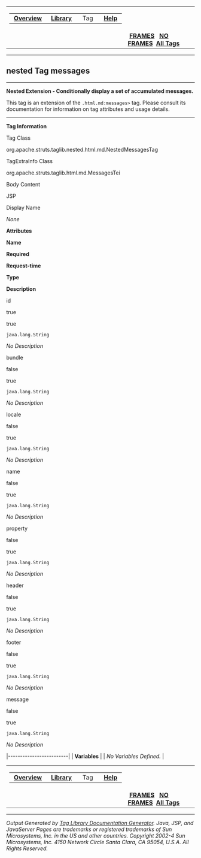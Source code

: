 <span id="navbar_top"></span>

<table>
<colgroup>
<col width="50%" />
<col width="50%" />
</colgroup>
<tbody>
<tr class="odd">
<td align="left"><span id="navbar_top_firstrow"></span>
<table>
<tbody>
<tr class="odd">
<td align="left"> <a href="../overview-summary.html.md"><strong>Overview</strong></a> </td>
<td align="left"> <a href="tld-summary.html.md"><strong>Library</strong></a> </td>
<td align="left">  Tag  </td>
<td align="left"> <a href="../help-doc.html.md"><strong>Help</strong></a> </td>
</tr>
</tbody>
</table></td>
<td align="left"></td>
</tr>
<tr class="even">
<td align="left"></td>
<td align="left"> <a href="../index.html.md"><strong>FRAMES</strong></a>   <a href="messages.html"><strong>NO FRAMES</strong></a> 
<a href="../alltags-noframe.html.md"><strong>All Tags</strong></a></td>
</tr>
</tbody>
</table>

------------------------------------------------------------------------

nested
 Tag messages
-------------

------------------------------------------------------------------------

**Nested Extension - Conditionally display a set of accumulated messages.**

This tag is an extension of the `.html.md:messages>` tag. Please consult its documentation for information on tag attributes and usage details.

------------------------------------------------------------------------

**Tag Information**

Tag Class

org.apache.struts.taglib.nested.html.md.NestedMessagesTag

TagExtraInfo Class

org.apache.struts.taglib.html.md.MessagesTei

Body Content

JSP

Display Name

*None*

**Attributes**

**Name**

**Required**

**Request-time**

**Type**

**Description**

id

true

true

`java.lang.String`

*No Description*

bundle

false

true

`java.lang.String`

*No Description*

locale

false

true

`java.lang.String`

*No Description*

name

false

true

`java.lang.String`

*No Description*

property

false

true

`java.lang.String`

*No Description*

header

false

true

`java.lang.String`

*No Description*

footer

false

true

`java.lang.String`

*No Description*

message

false

true

`java.lang.String`

*No Description*

|-------------------------|
| **Variables**           |
| *No Variables Defined.* |

 <span id="navbar_bottom"></span>

<table>
<colgroup>
<col width="50%" />
<col width="50%" />
</colgroup>
<tbody>
<tr class="odd">
<td align="left"><span id="navbar_bottom_firstrow"></span>
<table>
<tbody>
<tr class="odd">
<td align="left"> <a href="../overview-summary.html.md"><strong>Overview</strong></a> </td>
<td align="left"> <a href="tld-summary.html.md"><strong>Library</strong></a> </td>
<td align="left">  Tag  </td>
<td align="left"> <a href="../help-doc.html.md"><strong>Help</strong></a> </td>
</tr>
</tbody>
</table></td>
<td align="left"></td>
</tr>
<tr class="even">
<td align="left"></td>
<td align="left"> <a href="../index.html.md"><strong>FRAMES</strong></a>   <a href="messages.html"><strong>NO FRAMES</strong></a> 
<a href="../alltags-noframe.html.md"><strong>All Tags</strong></a></td>
</tr>
</tbody>
</table>

------------------------------------------------------------------------

*Output Generated by [Tag Library Documentation Generator](http://taglibrarydoc.dev.java.net/). Java, JSP, and JavaServer Pages are trademarks or registered trademarks of Sun Microsystems, Inc. in the US and other countries. Copyright 2002-4 Sun Microsystems, Inc. 4150 Network Circle Santa Clara, CA 95054, U.S.A. All Rights Reserved.*
